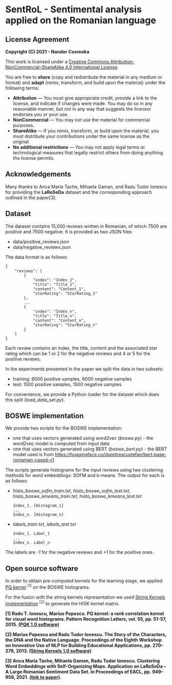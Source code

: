 # SentRoL - Sentimental analysis applied on the Romanian language

## License Agreement

**Copyright (C) 2021 - Nandor Csereoka**

This work is licensed under a [Creative Commons Attribution-NonCommercial-ShareAlike 4.0 International License](https://creativecommons.org/licenses/by-nc-sa/4.0/). 

You are free to **share** (copy and redistribute the material in any medium or format) and **adapt** (remix, transform, and build upon the material) under the following terms:
- **Attribution** — You must give appropriate credit, provide a link to the license, and indicate if changes were made. You may do so in any reasonable manner, but not in any way that suggests the licensor endorses you or your use.
- **NonCommercial** — You may not use the material for commercial purposes.
- **ShareAlike** — If you remix, transform, or build upon the material, you must distribute your contributions under the same license as the original.
- **No additional restrictions** — You may not apply legal terms or technological measures that legally restrict others from doing anything the license permits.

## Acknowledgements

Many thanks to Anca Maria Tache, Mihaela Gaman, and Radu Tudor Ionescu for providing the **LaRoSeDa** dataset and the corresponding approach outlined in the paper[3].

## Dataset

The dataset contains 15,000 reviews written in Romanian, of which 7500 are positive and 7500 negative. It is provided as two JSON files:
- data/positive_reviews.json
- data/negative_reviews.json
 
The data format is as follows:

```
{
    "reviews": [
        {
            "index": "Index_1",
            "title": "Title_1",
            "content": "Content_1",
            "starRating": "StarRating_1"
        },
        ...
        {
            "index": "Index_n",
            "title": "Title_n",
            "content": "Content_n",
            "starRating": "StarRating_n"
        }
    ]
}
  ```
  
Each review contains an index, the title, content and the associated star rating which can be 1 or 2 for the negative reviews and 4 or 5 for the positive reviews.

In the experiments presented in the paper we split the data in two subsets:
- training: 6000 positive samples, 6000 negative samples
- test: 1500 positive samples, 1500 negative samples

For convenience, we provide a Python loader for the dataset which does this split (_load_data_set.py_).

## BOSWE implementation

We provide two scripts for the BOSWE implementation:

- one that uses vectors generated using word2vec (_boswe.py_) - the word2vec model is computed from input data
- one that uses vectors generated using BERT (_boswe_bert.py_) - the BERT model used is from
https://huggingface.co/dumitrescustefan/bert-base-romanian-cased-v1

The scripts generate histograms for the input reviews using two clustering methods for word embeddings: SOFM and k-means.
The output for each is as follows:

- _histo_boswe_sofm_train.txt_, _histo_boswe_sofm_test.txt_, _histo_boswe_kmeans_train.txt_, _histo_boswe_kmeans_test.txt_ 

    ```
    Index_1. [Histogram_1]
    ...
    Index_n. [Histogram_n]
    ```
- _labels_train.txt_, _labels_test.txt_

    ```
    Index_1. Label_1
    ...
    Index_n. Label_n
    ```

The labels are _-1_ for the negative reviews and _+1_ for the positive ones.

## Open source software

In order to obtain pre-computed kernels for the learning stage, we applied [PQ kernel](http://pq-kernel.herokuapp.com/) <sup>[1]</sup> on the BOSWE histograms. 

For the fusion with the string kernels representation we used [String Kernels implementation](http://string-kernels.herokuapp.com/) <sup>[2]</sup> to generate the HISK kernel matrix.

**[1] Radu T. Ionescu, Marius Popescu. PQ kernel: a rank correlation kernel for visual word histograms. Pattern Recognition Letters, vol. 55, pp. 51-57, 2015. [(PQK 1.0 software)](http://pq-kernel.herokuapp.com/)**

**[2] Marius Popescu and Radu Tudor Ionescu. The Story of the Characters, the DNA and the Native Language. Proceedings of the Eighth Workshop on Innovative Use of NLP for Building Educational Applications, pp. 270–278, 2013. [(String Kernels 1.0 software)](http://string-kernels.herokuapp.com/)**

**[3] Anca Maria Tache, Mihaela Gaman, Radu Tudor Ionescu. Clustering Word Embeddings with Self-Organizing Maps. Application on
LaRoSeDa – A Large Romanian Sentiment Data Set. In Proceedings of EACL, pp. 949–956, 2021.  [(link to paper)](https://www.aclweb.org/anthology/2021.eacl-main.81.pdf).**
